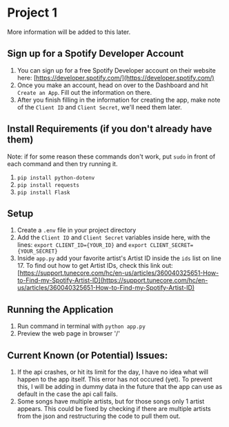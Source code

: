 # Project 1

More information will be added to this later.


## Sign up for a Spotify Developer Account
1. You can sign up for a free Spotify Developer account on their website here: [https://developer.spotify.com/](https://developer.spotify.com/)
2. Once you make an account, head on over to the Dashboard and hit `Create an App`. Fill out the information on there.
3. After you finish filling in the information for creating the app, make note of the `Client ID` and `Client Secret`, we'll need them later.


## Install Requirements (if you don't already have them)
Note: if for some reason these commands don't work, put `sudo` in front of each command and then try running it.
1. `pip install python-dotenv`
2. `pip install requests`
3. `pip install Flask`

## Setup
1. Create a `.env` file in your project directory
2. Add the `Client ID` and `Client Secret` variables inside here, with the lines: `export CLIENT_ID={YOUR_ID}` and `export CLIENT_SECRET={YOUR_SECRET}`
3. Inside `app.py` add your favorite artist's Artist ID inside the `ids` list on line 17. To find out how to get Artist IDs, check this link out: 
[https://support.tunecore.com/hc/en-us/articles/360040325651-How-to-Find-my-Spotify-Artist-ID](https://support.tunecore.com/hc/en-us/articles/360040325651-How-to-Find-my-Spotify-Artist-ID)

## Running the Application
1. Run command in terminal with `python app.py`
2. Preview the web page in browser '/'

## Current Known (or Potential) Issues:
1. If the api crashes, or hit its limit for the day, I have no idea what will happen to the app itself. This error has not occured (yet). To prevent this, I will be adding in dummy data in the future that the app can use as default in the case the api call fails.
2. Some songs have multiple artists, but for those songs only 1 artist appears. This could be fixed by checking if there are multiple artists from the json and restructuring the code to pull them out. 